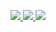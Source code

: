 <p align="center">
  <a href="https://twitter.com/m4r10c4nd3l4">
    <img src="https://img.shields.io/badge/-m4r10c4nd3l4-black?style=for-the-badge&logo=twitter&logoColor=white">
  </a>
  <a href="https://www.linkedin.com/in/mario-candela-95a591b0/">
    <img src="https://img.shields.io/badge/-mario%20candela-black?style=for-the-badge&logo=linkedin">
  </a>
  <a href="https://hackerone.com/m4r10?type=user">
    <img src="https://img.shields.io/badge/-m4r10-black?style=for-the-badge&logo=hackerone">
  </a>
</p>
